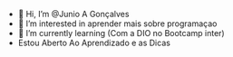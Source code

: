 - 👋 Hi, I’m @Junio A  Gonçalves
- 👀 I’m interested in aprender mais sobre programaçao
- 🌱 I’m currently learning  (Com a DIO no Bootcamp inter)
- Estou Aberto Ao Aprendizado e as Dicas 
